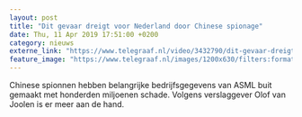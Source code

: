 ```yaml
---
layout: post
title: "Dit gevaar dreigt voor Nederland door Chinese spionage"
date: Thu, 11 Apr 2019 17:51:00 +0200
category: nieuws
externe_link: "https://www.telegraaf.nl/video/3432790/dit-gevaar-dreigt-voor-nederland-door-chinese-spionage"
feature_image: "https://www.telegraaf.nl/images/1200x630/filters:format(jpeg):quality(80)/cdn-kiosk-api.telegraaf.nl/ac2a4134-5c71-11e9-b144-0255c322e81b.jpg"
---
```


<p class="intro">Chinese spionnen hebben belangrijke bedrijfsgegevens van ASML buit gemaakt met honderden miljoenen schade. Volgens verslaggever Olof van Joolen is er meer aan de hand.</p>

